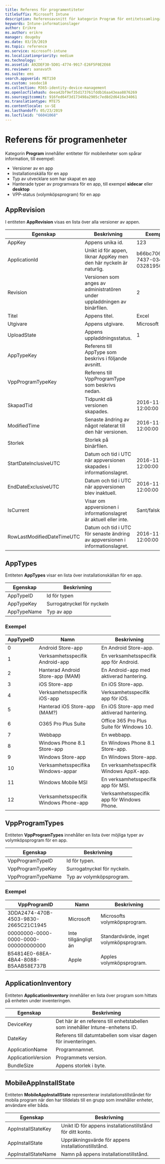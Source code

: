 ```yaml
---
title: Referens för programentiteter
titleSuffix: Microsoft Intune
description: Referensavsnitt för kategorin Program för entitetssamlingar i API:et för Intune-informationslager.
keywords: Intune-informationslager
author: Erikre
ms.author: erikre
manager: dougeby
ms.date: 03/19/2019
ms.topic: reference
ms.service: microsoft-intune
ms.localizationpriority: medium
ms.technology: ''
ms.assetid: A92DEF30-5D01-4774-9917-E26F5F0E2E68
ms.reviewer: aanavath
ms.suite: ems
search.appverid: MET150
ms.custom: seodec18
ms.collection: M365-identity-device-management
ms.openlocfilehash: deea42bf9ef35d173761fddb16aa43eaa8876269
ms.sourcegitcommit: 916fed64f3d173498a2905c7ed8d2d6416e34061
ms.translationtype: MTE75
ms.contentlocale: sv-SE
ms.lasthandoff: 05/23/2019
ms.locfileid: "66041068"
---
```

# <a name="reference-for-application-entities"></a>Referens för programenheter

Kategorin **Program** innehåller entiteter för mobilenheter som spårar information, till exempel:

  -  Versioner av en app
  -  Installationskälla för en app
  -  Typ av utvecklare som har skapat en app
  -  Hanterade typer av programvara för en app, till exempel **sidecar** eller **desktop**
  -  VPP-status (volymköpsprogram) för en app

## <a name="apprevision"></a>AppRevision

I entiteten **AppRevision** visas en lista över alla versioner av appen.

| Egenskap  | Beskrivning | Exempel |
|---------|------------|--------|
| AppKey |Appens unika id. |123 |
| ApplicationId |Unikt id för appen, liknar AppKey men den här nyckeln är naturlig. |b66bc706-ffff-7437-0340-032819502773 |
| Revision |Versionen som anges av administratören under uppladdningen av binärfilen. |2 |
| Titel |Appens titel. |Excel |
| Utgivare |Appens utgivare. |Microsoft |
| UploadState |Appens uppladdningsstatus. |1 |
| AppTypeKey |Referens till AppType som beskrivs i följande avsnitt. | |
| VppProgramTypeKey |Referens till VppProgramType som beskrivs nedan. | |
| SkapadTid |Tidpunkt då versionen skapades. |2016-11-23 12:00:00 |
| ModifiedTime |Senaste ändring av något relaterat till den här versionen. |2016-11-23 12:00:00 |
| Storlek |Storlek på binärfilen. | |
| StartDateInclusiveUTC |Datum och tid i UTC när appversionen skapades i informationslagret. |2016-11-23 12:00:00 |
| EndDateExclusiveUTC |Datum och tid i UTC när appversionen blev inaktuell. |2016-11-23 12:00:00 |
| IsCurrent |Visar om appversionen i informationslagret är aktuell eller inte. |Sant/falskt |
| RowLastModifiedDateTimeUTC |Datum och tid i UTC för senaste ändring av appversionen i informationslagret. |2016-11-23 12:00:00 |

## <a name="apptypes"></a>AppTypes

Entiteten **AppTypes** visar en lista över installationskällan för en app.

| Egenskap  | Beskrivning |
|---------|------------|
| AppTypeID |Id för typen |
| AppTypeKey |Surrogatnyckel för nyckeln |
| AppTypeName |Typ av app |

### <a name="example"></a>Exempel

| AppTypeID  | Namn | Beskrivning |
|---------|------------|--------|
| 0 |Android Store-app | En Android Store-app. |
| 1 |Verksamhetsspecifik Android-app | En verksamhetsspecifik app för Android. |
| 2 |Hanterad Android Store-app (MAM) | En Android-app med aktiverad hantering. |
| 3 |iOS Store-app | En iOS Store-app. |
| 4 |Verksamhetsspecifik iOS-app | Verksamhetsspecifik app för iOS. |
| 5 |Hanterad iOS Store-app (MAM?) | En iOS Store-app med aktiverad hantering. |
| 6 |O365 Pro Plus Suite | Office 365 Pro Plus Suite för Windows 10. |
| 7 |Webbapp | En webbapp. |
| 8 |Windows Phone 8.1 Store-app | En Windows Phone 8.1 Store-app. |
| 9 |Windows Store-app | En Windows Store-app. |
| 10 |Verksamhetsspecifika Windows-appar | En verksamhetsspecifik Windows AppX-app. |
| 11 |Windows Mobile MSI | En verksamhetsspecifik app för MSI. |
| 12 |Verksamhetsspecifik Windows Phone-app | Verksamhetsspecifik app för Windows Phone. |


## <a name="vppprogramtypes"></a>VppProgramTypes

Entiteten **VppProgramTypes** innehåller en lista över möjliga typer av volymköpsprogram för en app.

| Egenskap  | Beskrivning |
|---------|------------|
| VppProgramTypeID | Id för typen. |
| VppProgramTypeKey | Surrogatnyckel för nyckeln. |
| VppProgramTypeName | Typ av volymköpsprogram. |

### <a name="example"></a>Exempel

| VppProgramID  | Namn | Beskrivning |
|---------|------------|--------|
| 3DDA2474-470B-4503-9830-2665C21C1945 | Microsoft | Microsofts volymköpsprogram. |
| 00000000-0000-0000-0000-000000000000 | Inte tillgängligt än | Standardvärde, inget volymköpsprogram. |
| B54814E0-68EA-4BA4-8088-B5AAB58E737B | Apple | Apples volymköpsprogram. |



## <a name="applicationinventory"></a>ApplicationInventory

Entiteten **ApplicationInventory** innehåller en lista över program som hittats på enheten under inventeringen.

| Egenskap  | Beskrivning |
|---------|------------|
| DeviceKey | Det här är en referens till enhetstabellen som innehåller Intune-enhetens ID. |
| DateKey | Referens till datumtabellen som visar dagen för inventeringen. |
| ApplicationName | Programnamnet. |
| ApplicationVersion | Programmets version. |
| BundleSize | Appens storlek i byte. |

## <a name="mobileappinstallstate"></a>MobileAppInstallState

Entiteten **MobileAppInstallState** representerar installationstillståndet för mobila program när den har tilldelats till en grupp som innehåller enheter, användare eller båda.

| Egenskap | Beskrivning |
|---|---|
| AppInstallStateKey | Unikt ID för appens installationstillstånd för ditt konto. |
| AppInstallState | Uppräkningsvärde för appens installationstillstånd. |
| AppInstallStateName | Namn på appens installationstillstånd. |



